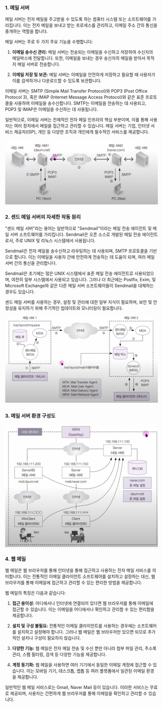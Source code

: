 ### 1. 메일 서버

메일 서버는 전자 메일을 주고받을 수 있도록 하는 컴퓨터 시스템 또는 소프트웨어를 가리킵니다. 이는 전자 메일을 보내고 받는 프로세스를 관리하고, 이메일 주소 간의 통신을 중개하는 역할을 합니다.

메일 서버는 주로 두 가지 주요 기능을 수행합니다:

1. **이메일 송수신 관리:** 메일 서버는 전송되는 이메일을 수신하고 저장하여 수신자의 메일박스에 전달합니다. 또한, 이메일을 보내는 경우 송신자의 메일을 받아서 목적지 메일 서버로 전송합니다.

2. **이메일 저장 및 보관:** 메일 서버는 이메일을 안전하게 저장하고 필요할 때 사용자가 이를 검색하거나 다운로드할 수 있도록 보관합니다.

이메일 서버는 SMTP (Simple Mail Transfer Protocol)와 POP3 (Post Office Protocol 3), 혹은 IMAP (Internet Message Access Protocol)와 같은 표준 프로토콜을 사용하여 이메일을 송수신합니다. SMTP는 이메일을 전송하는 데 사용되고, POP3 및 IMAP은 이메일을 수신하는 데 사용됩니다.

일반적으로, 이메일 서버는 전체적인 전자 메일 인프라의 핵심 부분이며, 이를 통해 사용자는 여러 장치에서 메일을 접근하고 관리할 수 있습니다. 메일 서버는 기업, 인터넷 서비스 제공자(ISP), 개인 등 다양한 조직과 개인에게 필수적인 서비스를 제공합니다.

![img.png](Image/10장과%2011장/img.png)

### 2. 센드 메일 서버의 자세한 작동 원리
"센드 메일 서버"라는 용어는 일반적으로 "Sendmail"이라는 메일 전송 에이전트 및 메일 서버 소프트웨어를 가리킵니다. Sendmail은 오픈 소스로 개발된 메일 전송 에이전트로서, 주로 UNIX 및 리눅스 시스템에서 사용됩니다.

Sendmail은 전자 메일을 송수신하고 라우팅하는 데 사용되며, SMTP 프로토콜을 기반으로 합니다. 이는 이메일을 사용자 간에 안전하게 전송하는 데 도움이 되며, 여러 메일 서버 간의 통신을 관리합니다.

Sendmail은 초기에는 많은 UNIX 시스템에서 표준 메일 전송 에이전트로 사용되었으며, 여전히 일부 시스템에서 사용되고 있습니다. 그러나 더 최근에는 Postfix, Exim, 및 Microsoft Exchange와 같은 다른 메일 서버 소프트웨어들이 Sendmail을 대체하는 경우도 있습니다.

센드 메일 서버를 사용하는 경우, 설정 및 관리에 대한 일부 지식이 필요하며, 보안 및 안정성을 유지하기 위해 주기적인 업데이트와 모니터링이 필요합니다.

![img_1.png](Image/10장과%2011장/img_1.png)

### 3. 메일 서버 환경 구성도

![img_2.png](Image/10장과%2011장/img_2.png)

### 4. 웹 메일

웹 메일은 웹 브라우저를 통해 인터넷을 통해 접근하고 사용하는 전자 메일 서비스를 의미합니다. 이는 전통적인 이메일 클라이언트 소프트웨어를 설치하고 설정하는 대신, 웹 브라우저를 통해 이메일에 접근하고 관리할 수 있는 편리한 방법을 제공합니다.

웹 메일의 특징은 다음과 같습니다:

1. **접근 용이성:** 어디에서나 인터넷에 연결되어 있다면 웹 브라우저를 통해 이메일에 접근할 수 있습니다. 이는 이메일을 어디에서나 확인하고 관리할 수 있는 편리함을 제공합니다.

2. **설치 및 구성 불필요:** 전통적인 이메일 클라이언트를 사용하는 경우에는 소프트웨어를 설치하고 설정해야 합니다. 그러나 웹 메일은 웹 브라우저만 있으면 되므로 추가적인 설치나 구성이 필요하지 않습니다.

3. **다양한 기능:** 웹 메일은 전자 메일 전송 및 수신 뿐만 아니라 첨부 파일 관리, 주소록 관리, 스팸 필터링, 검색 등 다양한 기능을 제공합니다.

4. **계정 동기화:** 웹 메일을 사용하면 여러 기기에서 동일한 이메일 계정에 접근할 수 있습니다. 이는 모바일 기기, 데스크톱, 랩톱 등 여러 플랫폼에서 일관된 이메일 환경을 제공합니다.

일반적인 웹 메일 서비스로는 Gmail, Naver Mail 등이 있습니다. 이러한 서비스는 무료로 제공되며, 사용자는 간편하게 웹 브라우저를 통해 이메일을 확인하고 관리할 수 있습니다.

